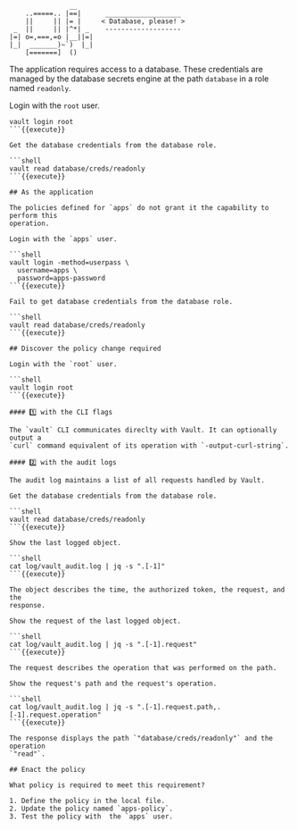 ```
               __
    ..=====.. |==|      ___________________
    ||     || |= |     < Database, please! >
 _  ||     || |^*| _    -------------------
|=| o=,===,=o |__||=|
|_|  _______)~`)  |_|
    [=======]  ()
```

The application requires access to a database. These credentials
are managed by the database secrets engine at the path `database` in a role named `readonly`.

Login with the `root` user.

```shell
vault login root
```{{execute}}

Get the database credentials from the database role.

```shell
vault read database/creds/readonly
```{{execute}}

## As the application

The policies defined for `apps` do not grant it the capability to perform this
operation.

Login with the `apps` user.

```shell
vault login -method=userpass \
  username=apps \
  password=apps-password
```{{execute}}

Fail to get database credentials from the database role.

```shell
vault read database/creds/readonly
```{{execute}}

## Discover the policy change required

Login with the `root` user.

```shell
vault login root
```{{execute}}

#### 1️⃣ with the CLI flags

The `vault` CLI communicates direclty with Vault. It can optionally output a
`curl` command equivalent of its operation with `-output-curl-string`.

#### 2️⃣ with the audit logs

The audit log maintains a list of all requests handled by Vault.

Get the database credentials from the database role.

```shell
vault read database/creds/readonly
```{{execute}}

Show the last logged object.

```shell
cat log/vault_audit.log | jq -s ".[-1]"
```{{execute}}

The object describes the time, the authorized token, the request, and the
response.

Show the request of the last logged object.

```shell
cat log/vault_audit.log | jq -s ".[-1].request"
```{{execute}}

The request describes the operation that was performed on the path.

Show the request's path and the request's operation.

```shell
cat log/vault_audit.log | jq -s ".[-1].request.path,.[-1].request.operation"
```{{execute}}

The response displays the path `"database/creds/readonly"` and the operation
`"read"`.

## Enact the policy

What policy is required to meet this requirement?

1. Define the policy in the local file.
2. Update the policy named `apps-policy`.
3. Test the policy with  the `apps` user.
